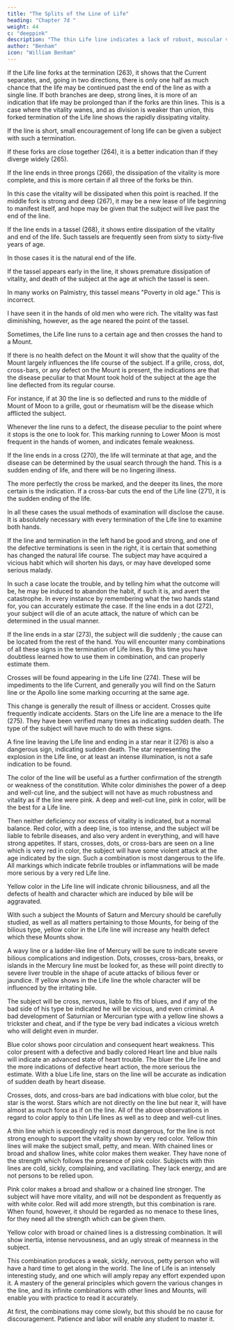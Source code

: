 ```yaml
---
title: "The Splits of the Line of Life"
heading: "Chapter 7d "
weight: 44
c: "deeppink"
description: "The thin Life line indicates a lack of robust, muscular vitality and great endurance."
author: "Benham"
icon: "William Benham"
---
```




If the Life line forks at the termination (263), it shows that the Current separates, and, going in two directions, there is only one half as much chance that the life may be continued past the end of the line as with a single line. If both branches are deep, strong lines, it is more of an indication that life may be prolonged than if the forks are thin lines. This is a case where the vitality wanes, and as division is weaker than union, this forked termination of the Life line shows the rapidly dissipating vitality. 

If the line is short, small encouragement of long life can be given a subject with such a termination. 

If these forks are close together (264), it is a better indication than if they diverge widely (265). 

If the line ends in three prongs (266), the dissipation of the vitality is more complete, and this is more certain if all three of the forks be thin. 

In this case the vitality will be dissipated when this point is reached. If the middle fork is strong and deep (267), it may be a new lease of life beginning to manifest itself, and hope may be given that the subject will live past the end of the line. 

If the line ends in a tassel (268), it shows entire dissipation of the vitality and end of the life. Such tassels are frequently seen from sixty to sixty-five years of age. 

In those cases it is the natural end of the life. 

If the tassel appears early in the line, it shows premature dissipation of vitality, and death of the subject at the age at which the tassel is seen. 

In many works on Palmistry, this tassel means "Poverty in old age." This is incorrect. 

I have seen it in the hands of old men who were rich. The vitality was fast diminishing, however, as the age neared the point of the tassel. 

Sometimes, the Life line runs to a certain age and then crosses the hand to a Mount. 

If there is no health defect on the Mount it will show that the quality of the Mount largely influences the life course of the subject. If a grille, cross, dot, cross-bars, or any defect on the Mount is present, the indications are that the disease peculiar to that Mount took hold of the subject at the age the line deflected from its regular course. 

For instance, if at 30 the line is so deflected and runs to the middle of Mount of Moon to a grille, gout or rheumatism will be the disease which afflicted the subject.

Whenever the line runs to a defect, the disease peculiar to the point where it stops is the one to look for. This marking running to Lower Moon is most frequent in the hands of women, and indicates female weakness.

If the line ends in a cross (270), the life will terminate at that age, and the disease can be determined by the usual search through the hand. This is a sudden ending of life, and there will be no lingering illness.

The more perfectly the cross be marked, and the deeper its lines, the more certain is the indication. If a cross-bar cuts the end of the Life line (271), it is the sudden ending of the life.

In all these cases the usual methods of examination will disclose the cause. It is absolutely necessary with every termination of the Life line to examine both hands.

If the line and termination in the left hand be good and strong, and one of the defective terminations is seen in the right, it is certain that something has changed the natural life course. The subject may have acquired a vicious habit which will shorten his days, or may have developed some serious malady.

In such a case locate the trouble, and by telling him what the outcome will be, he may be induced to abandon the habit, if such it is, and avert the catastrophe. In every instance by remembering what the two hands stand for, you can accurately estimate the case. If the line ends in a dot (272), your subject will die of an acute attack, the nature of which can be determined in the usual manner.

If the line ends in a star (273), the subject will die suddenly ; the cause can be located from the rest of the hand. You will encounter many combinations of all these signs in the termination of Life lines. By this time you have doubtless learned how to use them in combination, and can properly estimate them. 

Crosses will be found appearing in the Life line (274). These will be impediments to the life Current, and generally you will find on the Saturn line or the Apollo line some marking occurring at the same age. 

This change is generally the result of illness or accident. Crosses quite frequently indicate accidents. Stars on the Life line are a menace to the life (275). They have been verified many times as indicating sudden death. The type of the subject will have much to do with these signs. 

A fine line leaving the Life line and ending in a star near it (276) is also a dangerous sign, indicating sudden death. The star representing the explosion in the Life line, or at least an intense illumination, is not a safe indication to be found. 

The color of the line will be useful as a further confirmation of the strength or weakness of the constitution. White color diminishes the power of a deep and well-cut line, and the subject will not have as much robustness and vitality as if the line were pink. A deep and well-cut line, pink in color, will be the best for a Life line. 

Then neither deficiency nor excess of vitality is indicated, but a normal balance. Red color, with a deep line, is too intense, and the subject will be liable to febrile diseases, and also very ardent in everything, and will have strong appetites. If stars, crosses, dots, or cross-bars are seen on a line which is very red in color, the subject will have some violent attack at the age indicated by the sign. Such a combination is most dangerous to the life. All markings which indicate febrile troubles or inflammations will be made more serious by a very red Life line.

Yellow color in the Life line will indicate chronic biliousness, and all the defects of health and character which are induced by bile will be aggravated. 

With such a subject the Mounts of Saturn and Mercury should be carefully studied, as well as all matters pertaining to those Mounts, for being of the bilious type, yellow color in the Life line will increase any health defect which these Mounts show. 

A wavy line or a ladder-like line of Mercury will be sure to indicate severe bilious complications and indigestion. Dots, crosses, cross-bars, breaks, or islands in the Mercury line must be looked for, as these will point directly to severe liver trouble in the shape of acute attacks of bilious fever or jaundice. If yellow shows in the Life line the whole character will be influenced by the irritating bile.

The subject will be cross, nervous, liable to fits of blues, and if any of the bad side of his type be indicated he will be vicious, and even criminal. A bad development of Saturnian or Mercurian type with a yellow line shows a trickster and cheat, and if the type be very bad indicates a vicious wretch who will delight even in murder. 

Blue color shows poor circulation and consequent heart weakness. This color present with a defective and badly colored Heart line and blue nails will indicate an advanced state of heart trouble. The bluer the Life line and the more indications of defective heart action, the more serious the estimate. With a blue Life line, stars on the line will be accurate as indication of sudden death by heart disease. 

Crosses, dots, and cross-bars are bad indications with blue color, but the star is the worst. Stars which are not directly on the line but near it, will have almost as much force as if on the line. All of the above observations in regard to color apply to thin Life lines as well as to deep and well-cut lines. 

A thin line which is exceedingly red is most dangerous, for the line is not strong enough to support the vitality shown by very red color. Yellow thin lines will make the subject small, petty, and mean. With chained lines or broad and shallow lines, white color makes them weaker. They have none of the strength which follows the presence of pink color. Subjects with thin lines are cold, sickly, complaining, and vacillating. They lack energy, and are not persons to be relied upon.

Pink color makes a broad and shallow or a chained line stronger. The subject will have more vitality, and will not be despondent as frequently as with white color. Red will add more strength, but this combination is rare. When found, however, it should be regarded as no menace to these lines, for they need all the strength which can be given them.

Yellow color with broad or chained lines is a distressing combination. It will show inertia, intense nervousness, and an ugly streak of meanness in the subject. 

This combination produces a weak, sickly, nervous, petty person who will have a hard time to get along in the world. The line of Life is an intensely interesting study, and one which will amply repay any effort expended upon it. A mastery of the general principles which govern the various changes in the line, and its infinite combinations with other lines and Mounts, will enable you with practice to read it accurately. 

At first, the combinations may come slowly, but this should be no cause for discouragement. Patience and labor will enable any student to master it.


